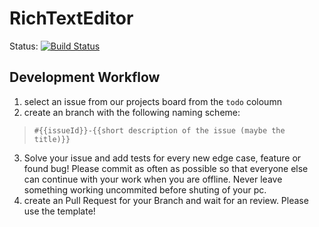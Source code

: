 # RichTextEditor 
Status: [![Build Status](https://travis-ci.org/hpi-swa-teaching/SWT18-Project-08.svg?branch=master)](https://travis-ci.org/hpi-swa-teaching/SWT18-Project-08)

## Development Workflow
1. select an issue from our projects board from the `todo` coloumn
2. create an branch with the following naming scheme: 
> `#{{issueId}}-{{short description of the issue (maybe the title)}}`
3. Solve your issue and add tests for every new edge case, feature or found bug!
  Please commit as often as possible so that everyone else can continue with your work when you are offline. Never leave something working uncommited before shuting of your pc.
4. create an Pull Request for your Branch and wait for an review. Please use the template!
